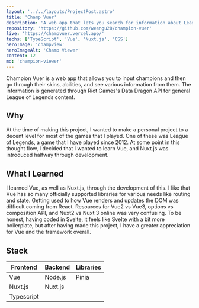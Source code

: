 ```yaml
---
layout: '../../layouts/ProjectPost.astro'
title: 'Champ Vuer'
description: 'A web app that lets you search for information about League champions, including their skins, spells, and other details. First experience with Vue and Nuxt.'
repository: 'https://github.com/wesngu28/champion-vuer'
live: 'https://champvuer.vercel.app/'
techs: ['TypeScript', 'Vue', 'Nuxt.js', 'CSS']
heroImage: 'champview'
heroImageAlt: 'Champ Viewer'
content: 12
md: 'champion-viewer'
---
```


Champion Vuer is a web app that allows you to input champions and then go through their skins, abilities, and see various information from them. The information is generated through Riot Games's Data Dragon API for general League of Legends content.

## Why

At the time of making this project, I wanted to make a personal project to a decent level for most of the games that I played. One of these was League of Legends, a game that I have played since 2012. At some point in this thought flow, I decided that I wanted to learn Vue, and Nuxt.js was introduced halfway through development.

## What I Learned

I learned Vue, as well as Nuxt.js, through the development of this. I like that Vue has so many officially supported libraries for various needs like routing and state. Getting used to how Vue renders and updates the DOM was difficult coming from React. Resources for Vue2 vs Vue3, options vs composition API, and Nuxt2 vs Nuxt 3 online was very confusing. To be honest, having coded in Svelte, it feels like Svelte with a bit more boilerplate, but after having made this project, I have a greater appreciation for Vue and the framework overall.

## Stack

| Frontend    | Backend     | Libraries
| ----------- | ----------- | ----------- |
| Vue      | Node.js      | Pinia |
| Nuxt.js   |    Nuxt.js     |  |
| Typescript   |         |  |
